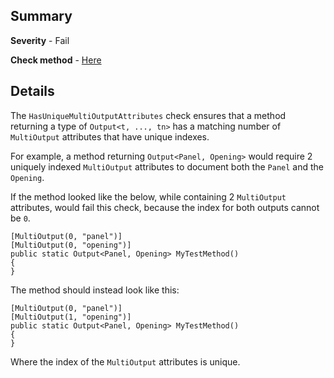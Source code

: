 ## Summary

**Severity** - Fail

**Check method** - [Here](https://github.com/BHoM/Test_Toolkit/blob/master/CodeComplianceTest_Engine/Query/Checks/HasUniqueMultiOutputAttributes.cs)

## Details

The `HasUniqueMultiOutputAttributes` check ensures that a method returning a type of `Output<t, ..., tn>` has a matching number of `MultiOutput` attributes that have unique indexes.

For example, a method returning `Output<Panel, Opening>` would require 2 uniquely indexed `MultiOutput` attributes to document both the `Panel` and the `Opening`.

If the method looked like the below, while containing 2 `MultiOutput` attributes, would fail this check, because the index for both outputs cannot be `0`.

```
[MultiOutput(0, "panel")]
[MultiOutput(0, "opening")]
public static Output<Panel, Opening> MyTestMethod()
{
}
```

The method should instead look like this:

```
[MultiOutput(0, "panel")]
[MultiOutput(1, "opening")]
public static Output<Panel, Opening> MyTestMethod()
{
}
```

Where the index of the `MultiOutput` attributes is unique.